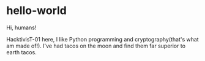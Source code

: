 # hello-world

Hi, humans!

HacktivisT-01 here, I like Python programming and cryptography(that's what am made of!).
I've had tacos on the moon and find them far superior to earth tacos.
